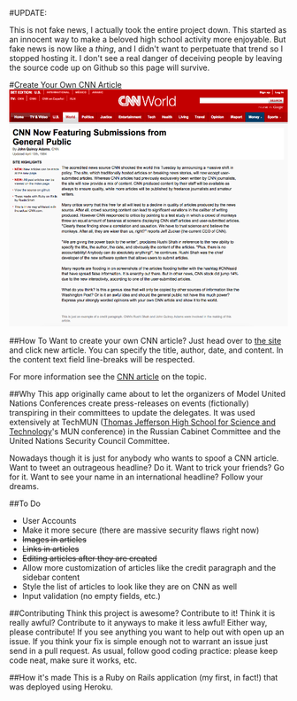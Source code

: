 #UPDATE:

This is not fake news, I actually took the entire project down. This started as an innocent way to make a beloved high school activity more enjoyable. But fake news is now like a *thing*, and I didn't want to perpetuate that trend so I stopped hosting it. I don't see a real danger of deceiving people by leaving the source code up on Github so this page will survive. 

#[Create Your Own CNN Article](http://cnn.rshah.org/)
![Example Article](CNN_Article_Example.png)

##How To
Want to create your own CNN article? Just head over to [the site](http://cnn.rshah.org/) and click new article. You can specify the title, author, date, and content. In the content text field line-breaks will be respected.

For more information see the [CNN article](http://cnn.rshah.org/articles/6) on the topic.  

##Why
This app originally came about to let the organizers of Model United Nations Conferences create press-releases on events (fictionally) transpiring in their committees to update the delegates. It was used extensively at TechMUN ([Thomas Jefferson High School for Science and Technology](http://www.newsweek.com/2014/09/19/number-1-high-school-america-offers-real-head-start-268693.html)'s MUN conference) in the Russian Cabinet Committee and the United Nations Security Council Committee.

Nowadays though it is just for anybody who wants to spoof a CNN article. Want to tweet an outrageous headline? Do it. Want to trick your friends? Go for it. Want to see your name in an international headline? Follow your dreams. 

##To Do
 - User Accounts
 - Make it more secure (there are massive security flaws right now)
 - ~~Images in articles~~
 - ~~Links in articles~~
 - ~~Editing articles after they are created~~
 - Allow more customization of articles like the credit paragraph and the sidebar content
 - Style the list of articles to look like they are on CNN as well
 - Input validation (no empty fields, etc.)

##Contributing
Think this project is awesome? Contribute to it! Think it is really awful? Contribute to it anyways to make it less awful! Either way, please contribute! If you see anything you want to help out with open up an issue. If you think your fix is simple enough not to warrant an issue just send in a pull request. As usual, follow good coding practice: please keep code neat, make sure it works, etc. 

##How it's made
This is a Ruby on Rails application (my first, in fact!) that was deployed using Heroku. 
